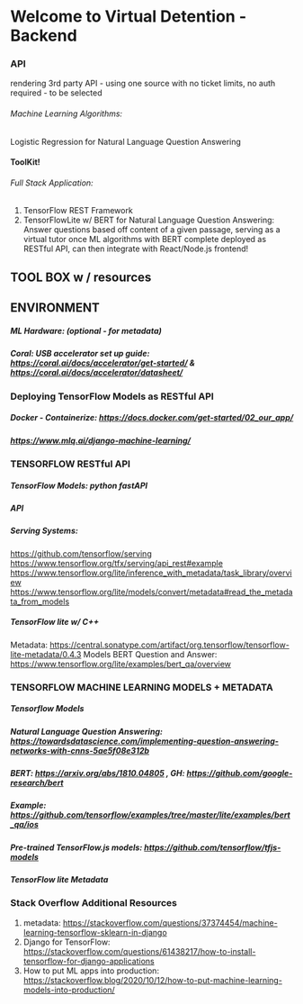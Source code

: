 # Welcome to Virtual Detention - Backend

### API
rendering 3rd party API - using one source with no ticket limits, no auth required - to be selected

###### Machine Learning Algorithms:
Logistic Regression for Natural Language Question Answering

#### ToolKit!
###### Full Stack Application:
1. TensorFlow REST Framework
2. TensorFlowLite w/ BERT for Natural Language Question Answering: Answer questions based off content of a given passage, serving as a virtual tutor once ML algorithms with BERT complete deployed as RESTful API, can then integrate with React/Node.js frontend!

## TOOL BOX w / resources
## ENVIRONMENT
##### ML Hardware: (optional - for metadata)
##### Coral: USB accelerator set up guide: https://coral.ai/docs/accelerator/get-started/ & https://coral.ai/docs/accelerator/datasheet/

### Deploying TensorFlow Models as RESTful API 
##### Docker - Containerize: https://docs.docker.com/get-started/02_our_app/
##### https://www.mlq.ai/django-machine-learning/

### TENSORFLOW RESTful API
##### TensorFlow Models: python fastAPI
##### API
##### Serving Systems:
https://github.com/tensorflow/serving
https://www.tensorflow.org/tfx/serving/api_rest#example
https://www.tensorflow.org/lite/inference_with_metadata/task_library/overview
https://www.tensorflow.org/lite/models/convert/metadata#read_the_metadata_from_models
##### TensorFlow lite w/ C++
Metadata: https://central.sonatype.com/artifact/org.tensorflow/tensorflow-lite-metadata/0.4.3
Models
BERT Question and Answer: https://www.tensorflow.org/lite/examples/bert_qa/overview

### TENSORFLOW MACHINE LEARNING MODELS + METADATA
##### Tensorflow Models
##### Natural Language Question Answering: https://towardsdatascience.com/implementing-question-answering-networks-with-cnns-5ae5f08e312b
##### BERT: https://arxiv.org/abs/1810.04805 , GH: https://github.com/google-research/bert
##### Example: https://github.com/tensorflow/examples/tree/master/lite/examples/bert_qa/ios
##### Pre-trained TensorFlow.js models: https://github.com/tensorflow/tfjs-models
##### TensorFlow lite Metadata

### Stack Overflow Additional Resources
1. metadata: https://stackoverflow.com/questions/37374454/machine-learning-tensorflow-sklearn-in-django
2. Django for TensorFlow: https://stackoverflow.com/questions/61438217/how-to-install-tensorflow-for-django-applications
3. How to put ML apps into production: https://stackoverflow.blog/2020/10/12/how-to-put-machine-learning-models-into-production/





